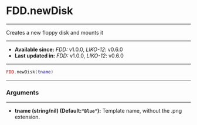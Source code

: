 # FDD.newDisk
---

Creates a new floppy disk and mounts it

---

* **Available since:** _FDD:_ v1.0.0, _LIKO-12_: v0.6.0
* **Last updated in:** _FDD:_ v1.0.0, _LIKO-12_: v0.6.0

---

```lua
FDD.newDisk(tname)
```

---
### Arguments
---

* **tname (string/nil) (Default:`"Blue"`):** Template name, without the .png extension.

